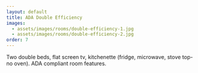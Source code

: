 ```yaml
---
layout: default
title: ADA Double Efficiency
images:
  - assets/images/rooms/double-efficiency-1.jpg
  - assets/images/rooms/double-efficiency-2.jpg
order: 7
---
```


Two double beds, flat screen tv, kitchenette (fridge, microwave, stove top-no oven). ADA compliant room features.
